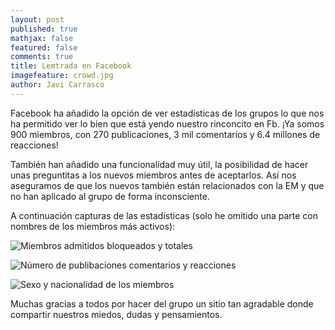 ```yaml
---
layout: post
published: true
mathjax: false
featured: false
comments: true
title: Lemtrada en Facebook
imagefeature: crowd.jpg
author: Javi Carrasco
---
```

Facebook ha añadido la opción de ver estadísticas de los grupos lo que nos ha permitido ver lo bien que está yendo nuestro rinconcito en Fb. ¡Ya somos 900 miembros, con 270 publicaciones, 3 mil comentarios y 6.4 millones de reacciones!

También han añadido una funcionalidad muy útil, la posibilidad de hacer unas preguntitas a los nuevos miembros antes de aceptarlos. Así nos aseguramos de que los nuevos también están relacionados con la EM y que no han aplicado al grupo de forma inconsciente.

A continuación capturas de las estadísticas (solo he omitido una parte con nombres de los miembros más activos):

![Miembros admitidos bloqueados y totales]({{site.baseurl}}/images/fb-solicitudes.png)

![Número de publibaciones comentarios y reacciones]({{site.baseurl}}/images/fb-interaccion.png)

![Sexo y nacionalidad de los miembros]({{site.baseurl}}/images/fb-miembros.png)

Muchas gracias a todos por hacer del grupo un sitio tan agradable donde compartir nuestros miedos, dudas y pensamientos. 
